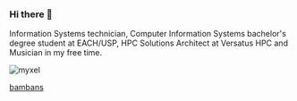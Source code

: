 ### Hi there 👋

<!--
**otaviobambans/otaviobambans** is a ✨ _special_ ✨ repository because its `README.md` (this file) appears on your GitHub profile.

Here are some ideas to get you started:

- 🔭 I’m currently working on ...
- 🌱 I’m currently learning ...
- 👯 I’m looking to collaborate on ...
- 🤔 I’m looking for help with ...
- 💬 Ask me about ...
- 📫 How to reach me: ...
- 😄 Pronouns: ...
- ⚡ Fun fact: ...
-->

Information Systems technician, Computer Information Systems bachelor's degree student at EACH/USP, HPC Solutions Architect at Versatus HPC and Musician in my free time.

![myxel](https://avatars.githubusercontent.com/u/43711613?v=4&size=128 "bambans")

[bambans](https://bambans.top)
